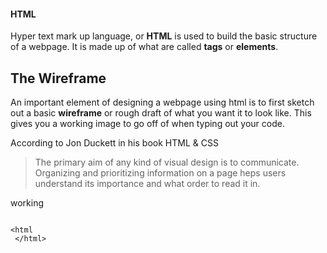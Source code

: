 #### HTML

Hyper text mark up language, or **HTML** is used to build the basic structure of a webpage. It is made up of what are called **tags** or **elements**.

## The Wireframe

An important element of designing a webpage using html is to first sketch out a basic **wireframe** or rough draft of what you want it to look like. This gives you a working image to go off of when typing out your code. 

According to Jon Duckett in his book HTML & CSS
>The primary aim of any kind of visual design is to communicate. Organizing and prioritizing information on a page heps users understand its importance and what order to read it in. 

working



```

<html
 </html>
 ```